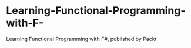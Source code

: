 # Learning-Functional-Programming-with-F-
Learning Functional Programming with F#, published by Packt
